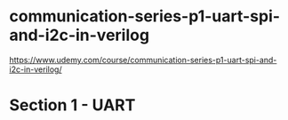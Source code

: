 # communication-series-p1-uart-spi-and-i2c-in-verilog

https://www.udemy.com/course/communication-series-p1-uart-spi-and-i2c-in-verilog/

# Section 1 - UART
